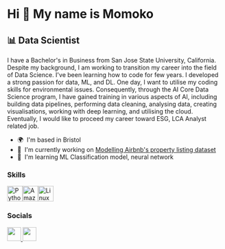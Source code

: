 Hi 👋 My name is Momoko
=======================

📊 Data Scientist
-----------------

I have a Bachelor's in Business from San Jose State University, California. Despite my background, I am working to transition my career into the field of Data Science. I've been learning how to code for few years. I developed a strong passion for data, ML, and DL. One day, I want to utilise my coding skills for environmental issues. Consequently, through the AI Core Data Science program, I have gained training in various aspects of AI, including building data pipelines, performing data cleaning, analysing data, creating visualisations, working with deep learning, and utilising the cloud. Eventually, I would like to proceed my career toward ESG, LCA Analyst related job.

* 🌍  I'm based in Bristol
* 🚀  I'm currently working on [Modelling Airbnb's property listing dataset](http://github.com/m-iwagami/modelling-airbnbs-property-listing-dataset-)
* 🧠  I'm learning ML Classification model, neural network

### Skills


<p align="left">
<a href="https://www.python.org/" target="_blank" rel="noreferrer"><img src="https://raw.githubusercontent.com/danielcranney/readme-generator/main/public/icons/skills/python-colored.svg" width="36" height="36" alt="Python" /></a><a href="https://aws.amazon.com" target="_blank" rel="noreferrer"><img src="https://raw.githubusercontent.com/danielcranney/readme-generator/main/public/icons/skills/aws-colored.svg" width="36" height="36" alt="Amazon Web Services" /></a><a href="https://www.linux.org" target="_blank" rel="noreferrer"><img src="https://raw.githubusercontent.com/danielcranney/readme-generator/main/public/icons/skills/linux-colored.svg" width="36" height="36" alt="Linux" /></a>
</p>


### Socials

<p align="left"> <a href="https://www.github.com/m-iwagami" target="_blank" rel="noreferrer"> <picture> <source media="(prefers-color-scheme: dark)" srcset="https://raw.githubusercontent.com/danielcranney/readme-generator/main/public/icons/socials/github-dark.svg" /> <source media="(prefers-color-scheme: light)" srcset="https://raw.githubusercontent.com/danielcranney/readme-generator/main/public/icons/socials/github.svg" /> <img src="https://raw.githubusercontent.com/danielcranney/readme-generator/main/public/icons/socials/github.svg" width="32" height="32" /> </picture> </a> <a href="https://www.linkedin.com/in/momoko-iwagami-1b820b262" target="_blank" rel="noreferrer"> <picture> <source media="(prefers-color-scheme: dark)" srcset="https://raw.githubusercontent.com/danielcranney/readme-generator/main/public/icons/socials/linkedin-dark.svg" /> <source media="(prefers-color-scheme: light)" srcset="https://raw.githubusercontent.com/danielcranney/readme-generator/main/public/icons/socials/linkedin.svg" /> <img src="https://raw.githubusercontent.com/danielcranney/readme-generator/main/public/icons/socials/linkedin.svg" width="32" height="32" /> </picture> </a></p>


